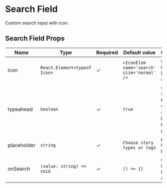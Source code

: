 # Search Field

Custom search input with icon.

<!-- STORY -->

## Search Field Props
| Name | Type | Required | Default value | Description
|------|------|----------|---------------|------------
|icon | `React.Element<typeof Icon>` | ✓ | `<IconElem name='search' size='normal' />` | custom icon to indicate search
|typeahead | `boolean` | ✓ | `true` | sets the search bar to render without a search button and typeahead mode
|placeholder | `string` | ✓ | `Choose story types or tags` | placeholder to indicate the search
|onSearch | `(value: string) => void` | ✓ | `() => {}` | callback to react on input changes
